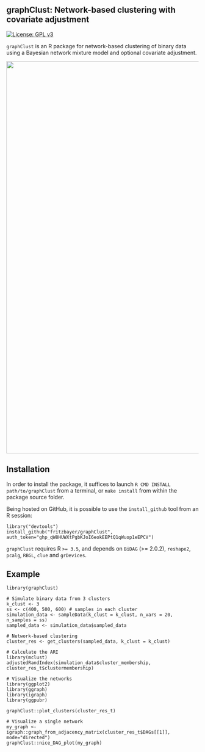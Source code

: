 graphClust: Network-based clustering with covariate adjustment
-----------

[![License: GPL v3](https://img.shields.io/badge/License-GPLv3-blue.svg)](https://www.gnu.org/licenses/gpl-3.0)

`graphClust` is an R package for network-based clustering of binary data using a Bayesian network mixture model and optional covariate adjustment.

<img src="https://github.com/fritzbayer/graphClust/blob/main/vignettes/figures/graphClust3.png" width="1028"/>

Installation
-----------

In order to install the package, it suffices to launch
`R CMD INSTALL path/to/graphClust`
from a terminal, or `make install` from within the package source folder.

Being hosted on GitHub, it is possible to use the `install_github`
tool from an R session:

```{r eval=FALSE}
library("devtools")
install_github("fritzbayer/graphClust", auth_token="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")
```

`graphClust` requires R `>= 3.5`, and depends on 
`BiDAG` (>= 2.0.2), `reshape2`, `pcalg`,
`RBGL`, `clue` and `grDevices`.


Example
-------

```{r eval=FALSE}
library(graphClust)

# Simulate binary data from 3 clusters
k_clust <- 3
ss <- c(400, 500, 600) # samples in each cluster
simulation_data <- sampleData(k_clust = k_clust, n_vars = 20, n_samples = ss)
sampled_data <- simulation_data$sampled_data

# Network-based clustering
cluster_res <- get_clusters(sampled_data, k_clust = k_clust)

# Calculate the ARI 
library(mclust)
adjustedRandIndex(simulation_data$cluster_membership, cluster_res_t$clustermembership)

# Visualize the networks
library(ggplot2)
library(ggraph)
library(igraph)
library(ggpubr)

graphClust::plot_clusters(cluster_res_t)

# Visualize a single network
my_graph <- igraph::graph_from_adjacency_matrix(cluster_res_t$DAGs[[1]], mode="directed")
graphClust::nice_DAG_plot(my_graph)

```
